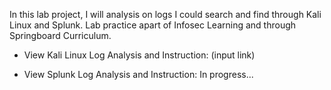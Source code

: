 In this lab project, I will analysis on logs I could search and find through Kali Linux and Splunk. Lab practice apart of Infosec Learning and through Springboard Curriculum.

- View Kali Linux Log Analysis and Instruction: (input link)

- View Splunk Log Analysis and Instruction: In progress...
